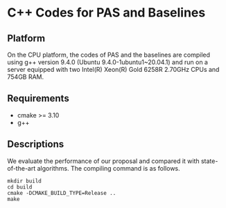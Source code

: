 # C++ Codes for PAS and Baselines

## Platform
On the CPU platform, the codes of PAS and the baselines are compiled using g++ version 9.4.0 (Ubuntu 9.4.0-1ubuntu1~20.04.1) and run on a server equipped with two Intel(R) Xeon(R) Gold 6258R 2.70GHz CPUs and 754GB RAM.

## Requirements
- cmake >= 3.10
- g++

## Descriptions
We evaluate the performance of our proposal and compared it with state-of-the-art algorithms. The compiling command is as follows.

```shell
mkdir build
cd build
cmake -DCMAKE_BUILD_TYPE=Release ..
make
```
